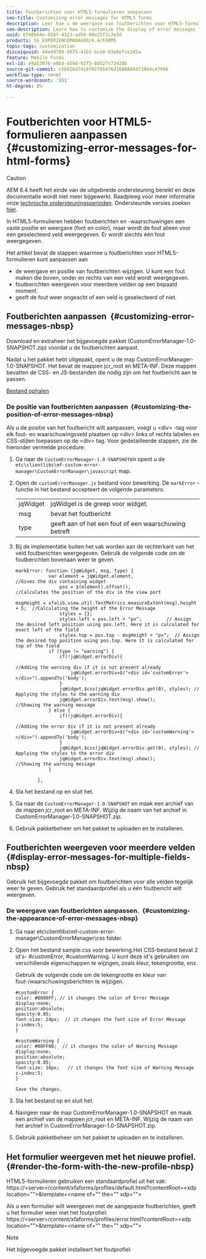 ```yaml
---
title: Foutberichten voor HTML5-formulieren aanpassen
seo-title: Customizing error messages for HTML5 forms
description: Leer hoe u de weergave van foutberichten voor HTML5-formulieren kunt aanpassen, inclusief hoe u de positie en weergave van deze formulieren kunt wijzigen.
seo-description: Learn how to customize the display of error messages for HTML5 forms including how to change their position and appearance.
uuid: 6f48b64e-858f-4323-ad50-88e25f3c2e3d
products: SG_EXPERIENCEMANAGER/6.4/FORMS
topic-tags: customization
discoiquuid: 44e49789-9075-41b3-bce8-03e8efce2d5a
feature: Mobile Forms
exl-id: e8a53976-e9bd-459d-92f5-88527c72428b
source-git-commit: c5b816d74c6f02f85476d16868844f39b4c47996
workflow-type: tm+mt
source-wordcount: '551'
ht-degree: 0%

---
```


# Foutberichten voor HTML5-formulieren aanpassen {#customizing-error-messages-for-html-forms}

>[!CAUTION]
>
>AEM 6.4 heeft het einde van de uitgebreide ondersteuning bereikt en deze documentatie wordt niet meer bijgewerkt. Raadpleeg voor meer informatie onze [technische ondersteuningsperioden](https://helpx.adobe.com/support/programs/eol-matrix.html). Ondersteunde versies zoeken [hier](https://experienceleague.adobe.com/docs/).

In HTML5-formulieren hebben foutberichten en -waarschuwingen een vaste positie en weergave (font en color), maar wordt de fout alleen voor een geselecteerd veld weergegeven. Er wordt slechts één fout weergegeven.

Het artikel bevat de stappen waarmee u foutberichten voor HTML5-formulieren kunt aanpassen aan

* de weergave en positie van foutberichten wijzigen. U kunt een fout maken die boven, onder en rechts van een veld wordt weergegeven.
* foutberichten weergeven voor meerdere velden op een bepaald moment.
* geeft de fout weer ongeacht of een veld is geselecteerd of niet.

## Foutberichten aanpassen  {#customizing-error-messages-nbsp}

Download en extraheer het bijgevoegde pakket (CustomErrorManager-1.0-SNAPSHOT.zip) voordat u de foutberichten aanpast.

Nadat u het pakket hebt uitgepakt, opent u de map CustomErrorManager-1.0-SNAPSHOT. Het bevat de mappen jcr_root en META-INF. Deze mappen bevatten de CSS- en JS-bestanden die nodig zijn om het foutbericht aan te passen.

[Bestand ophalen](assets/customerrormanager-1.0-snapshot.zip)

### De positie van foutberichten aanpassen  {#customizing-the-position-of-error-messages-nbsp}

Als u de positie van het foutbericht wilt aanpassen, voegt u &lt;div> -tag voor elk fout- en waarschuwingsveld plaatsen op &lt;div> links of rechts labelen en CSS-stijlen toepassen op de &lt;div> tag. Voor gedetailleerde stappen, zie de hieronder vermelde procedure:

1. Ga naar de `CustomErrorManager-1.0-SNAPSHOT`en opent u de `etc\clientlibs\mf-custom-error-manager\CustomErrorManager\javascript` map.
1. Open de `customErrorManager.js` bestand voor bewerking. De `markError` -functie in het bestand accepteert de volgende parameters:

   |  |  |
   |---|---|
   | jqWidget | jqWidget is de greep voor widget. |
   | msg | bevat het foutbericht |
   | type | geeft aan of het een fout of een waarschuwing betreft |

1. Bij de implementatie buiten het vak worden aan de rechterkant van het veld foutberichten weergegeven. Gebruik de volgende code om de foutberichten bovenaan weer te geven.

   ```
   markError: function (jqWidget, msg, type) {
               var element = jqWidget.element,                                //Gives the div containing widget
                   pos = $(element).offset(),                          //Calculates the position of the div in the view port
                                                                   msgHeight = xfalib.view.util.TextMetrics.measureExtent(msg).height + 5;  //Calculating the height of the Error Message
                   styles = {};
                   styles.left = pos.left + "px";         // Assign the desired left position using pos.left. Here it is calculated for exact left of the field 
                   styles.top = pos.top - msgHeight + "px";  // Assign the desired top position using pos.top. Here it is calculated for top of the field 
               if (type != "warning") {
                   if(!jqWidget.errorDiv){
                                                                                   //Adding the warning div if it is not present already
                       jqWidget.errorDiv=$("<div id='customError'></div>").appendTo('body');
                   }
                   jqWidget.$css(jqWidget.errorDiv.get(0), styles); // Applying the styles to the warning div
                   jqWidget.errorDiv.text(msg).show();                     //Showing the warning message
               } else {
                   if(!jqWidget.errorDiv){
                                                                                   //Adding the error div if it is not present already
                       jqWidget.errorDiv=$("<div id='customWarning'></div>").appendTo('body');
                   }
                   jqWidget.$css(jqWidget.errorDiv.get(0), styles); // Applying the styles to the error div
                   jqWidget.errorDiv.text(msg).show();                     //Showing the warning message
               }
   
           },
   ```

1. Sla het bestand op en sluit het.
1. Ga naar de `CustomErrorManager-1.0-SNAPSHOT` en maak een archief van de mappen jcr_root en META-INF. Wijzig de naam van het archief in CustomErrorManager-1.0-SNAPSHOT.zip.
1. Gebruik pakketbeheer om het pakket te uploaden en te installeren.

## Foutberichten weergeven voor meerdere velden  {#display-error-messages-for-multiple-fields-nbsp}

Gebruik het bijgevoegde pakket om foutberichten voor alle velden tegelijk weer te geven. Gebruik het standaardprofiel als u één foutbericht wilt weergeven.

### De weergave van foutberichten aanpassen.  {#customizing-the-appearance-of-error-messages-nbsp}

1. Ga naar etc\clientlibs\mf-custom-error-manager\CustomErrorManager\css folder.

1. Open het bestand sample.css voor bewerking.Het CSS-bestand bevat 2 id&#39;s- #customError, #customWarning. U kunt deze id&#39;s gebruiken om verschillende eigenschappen te wijzigen, zoals kleur, tekengrootte, enz.

   Gebruik de volgende code om de tekengrootte en kleur van fout-/waarschuwingsberichten te wijzigen.

   ```
   #customError {
   color: #0000FF; // it changes the color of Error Message
   display:none;
   position:absolute;
   opacity:0.85;
   font-size: 24px;  // it changes the font size of Error Message
   z-index:5;
   }
   
   #customWarning {
   color: #00FF00;  // it changes the color of Warning Message
   display:none;
   position:absolute;
   opacity:0.85;
   font-size: 18px;   // it changes the font size of Warning Message
   z-index:5;
   }
   
   Save the changes.
   ```

1. Sla het bestand op en sluit het.
1. Navigeer naar de map CustomErrorManager-1.0-SNAPSHOT en maak een archief van de mappen jcr_root en META-INF. Wijzig de naam van het archief in CustomErrorManager-1.0-SNAPSHOT.zip.
1. Gebruik pakketbeheer om het pakket te uploaden en te installeren.

## Het formulier weergeven met het nieuwe profiel.  {#render-the-form-with-the-new-profile-nbsp}

HTML5-formulieren gebruiken een standaardprofiel uit het vak: https://&lt;server>/content/xfaforms/profiles/default.html?contentRoot=&lt;xdp location=&quot;&quot;>&amp;template=&lt;name of=&quot;&quot; the=&quot;&quot; xdp=&quot;&quot;>

Als u een formulier wilt weergeven met de aangepaste foutberichten, geeft u het formulier weer met het foutprofiel: https://&lt;server>/content/xfaforms/profiles/error.html?contentRoot=&lt;xdp location=&quot;&quot;>&amp;template=&lt;name of=&quot;&quot; the=&quot;&quot; xdp=&quot;&quot;>

>[!NOTE]
>
>Het bijgevoegde pakket installeert het foutprofiel.
